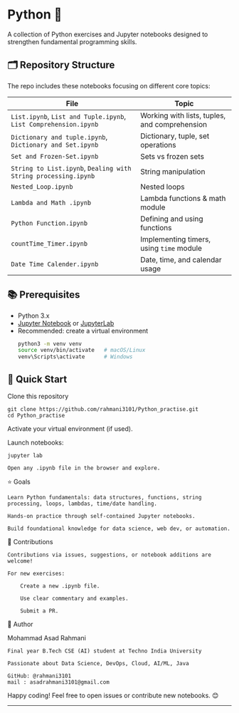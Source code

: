 # Python  🐍

A collection of Python exercises and Jupyter notebooks designed to strengthen fundamental programming skills.

## 🗂️ Repository Structure

The repo includes these notebooks focusing on different core topics:

| File | Topic |
|------|-------|
| `List.ipynb`, `List and Tuple.ipynb`, `List Comprehension.ipynb` | Working with lists, tuples, and comprehension |
| `Dictionary and tuple.ipynb`, `Dictionary and Set.ipynb` | Dictionary, tuple, set operations |
| `Set and Frozen-Set.ipynb` | Sets vs frozen sets |
| `String to List.ipynb`, `Dealing with String processing.ipynb` | String manipulation |
| `Nested_Loop.ipynb` | Nested loops |
| `Lambda and Math .ipynb` | Lambda functions & math module |
| `Python Function.ipynb` | Defining and using functions |
| `countTime_Timer.ipynb` | Implementing timers, using `time` module |
| `Date Time Calender.ipynb` | Date, time, and calendar usage |

## 📚 Prerequisites

- Python 3.x  
- [Jupyter Notebook](https://jupyter.org/) or [JupyterLab](https://jupyterlab.readthedocs.io/en/stable/)  
- Recommended: create a virtual environment  
  ```bash
  python3 -m venv venv
  source venv/bin/activate   # macOS/Linux
  venv\Scripts\activate      # Windows


## 🚀 Quick Start

Clone this repository

    git clone https://github.com/rahmani3101/Python_practise.git
    cd Python_practise

Activate your virtual environment (if used).

Launch notebooks:

    jupyter lab

    Open any .ipynb file in the browser and explore.

⭐ Goals

    Learn Python fundamentals: data structures, functions, string processing, loops, lambdas, time/date handling.

    Hands-on practice through self-contained Jupyter notebooks.

    Build foundational knowledge for data science, web dev, or automation.

🔄 Contributions

    Contributions via issues, suggestions, or notebook additions are welcome!

    For new exercises:

        Create a new .ipynb file.

        Use clear commentary and examples.

        Submit a PR.

📝 Author

Mohammad Asad Rahmani

    Final year B.Tech CSE (AI) student at Techno India University

    Passionate about Data Science, DevOps, Cloud, AI/ML, Java

    GitHub: @rahmani3101
    mail : asadrahmani3101@gmail.com

Happy coding! Feel free to open issues or contribute new notebooks. 😊


---
